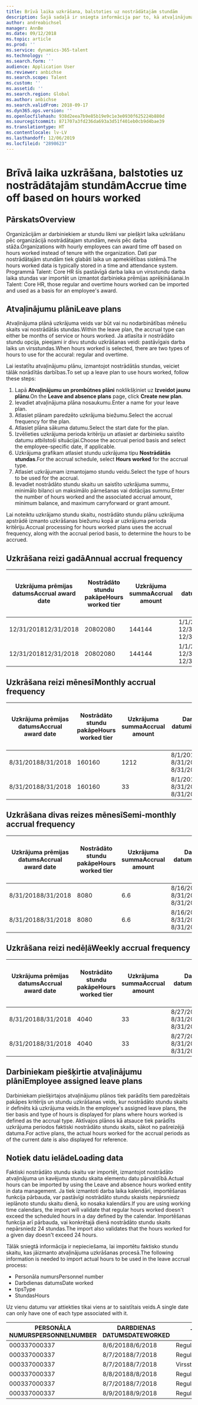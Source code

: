 ```yaml
---
title: Brīvā laika uzkrāšana, balstoties uz nostrādātajām stundām
description: Šajā sadaļā ir sniegta informācija par to, kā atvaļinājuma plānus var konfigurēt, lai uzkrātu laiku pēc nostrādātajām stundām.
author: andreabichsel
manager: AnnBe
ms.date: 09/12/2018
ms.topic: article
ms.prod: ''
ms.service: dynamics-365-talent
ms.technology: ''
ms.search.form: ''
audience: Application User
ms.reviewer: anbichse
ms.search.scope: Talent
ms.custom: ''
ms.assetid: ''
ms.search.region: Global
ms.author: anbichse
ms.search.validFrom: 2018-09-17
ms.dyn365.ops.version: ''
ms.openlocfilehash: 938d2eea7b9e85b19e9c1e3e0930f625224b880d
ms.sourcegitcommit: 871707a3fd236da693a3d51f401eb0cb9d4bae39
ms.translationtype: HT
ms.contentlocale: lv-LV
ms.lasthandoff: 12/06/2019
ms.locfileid: "2898623"
---
```

# <a name="accrue-time-off-based-on-hours-worked"></a><span data-ttu-id="7982c-103">Brīvā laika uzkrāšana, balstoties uz nostrādātajām stundām</span><span class="sxs-lookup"><span data-stu-id="7982c-103">Accrue time off based on hours worked</span></span>

## <a name="overview"></a><span data-ttu-id="7982c-104">Pārskats</span><span class="sxs-lookup"><span data-stu-id="7982c-104">Overview</span></span>

<span data-ttu-id="7982c-105">Organizācijām ar darbiniekiem ar stundu likmi var piešķirt laika uzkrāšanu pēc organizācijā nostrādātajam stundām, nevis pēc darba stāža.</span><span class="sxs-lookup"><span data-stu-id="7982c-105">Organizations with hourly employees can award time off based on hours worked instead of tenure with the organization.</span></span> <span data-ttu-id="7982c-106">Dati par nostrādātajām stundām tiek glabāti laika un apmeklētības sistēmā.</span><span class="sxs-lookup"><span data-stu-id="7982c-106">The hours worked data is typically stored in a time and attendance system.</span></span> <span data-ttu-id="7982c-107">Programmā Talent: Core HR šīs pastāvīgā darba laika un virsstundu darba laika stundas var importēt un izmantot darbinieka prēmijas aprēķināšanai.</span><span class="sxs-lookup"><span data-stu-id="7982c-107">In Talent: Core HR, those regular and overtime hours worked can be imported and used as a basis for an employee's award.</span></span>

## <a name="leave-plans"></a><span data-ttu-id="7982c-108">Atvaļinājumu plāni</span><span class="sxs-lookup"><span data-stu-id="7982c-108">Leave plans</span></span>

<span data-ttu-id="7982c-109">Atvaļinājuma plānā uzkrājuma veids var būt vai nu nodarbinātības mēnešu skaits vai nostrādātās stundas.</span><span class="sxs-lookup"><span data-stu-id="7982c-109">Within the leave plan, the accrual type can either be months of service or hours worked.</span></span> <span data-ttu-id="7982c-110">Ja atlasīta ir nostrādāto stundu opcija, pieejami ir divu stundu uzkrāšanas veidi: pastāvīgais darba laiks un virsstundas.</span><span class="sxs-lookup"><span data-stu-id="7982c-110">When hours worked is selected, there are two types of hours to use for the accural: regular and overtime.</span></span>

<span data-ttu-id="7982c-111">Lai iestatītu atvaļinājumu plānu, izmantojot nostrādātās stundas, veiciet tālāk norādītās darbības.</span><span class="sxs-lookup"><span data-stu-id="7982c-111">To set up a leave plan to use hours worked, follow these steps:</span></span>

1. <span data-ttu-id="7982c-112">Lapā **Atvaļinājumu un prombūtnes plāni** noklikšķiniet uz **Izveidot jaunu plānu**.</span><span class="sxs-lookup"><span data-stu-id="7982c-112">On the **Leave and absence plans** page, click **Create new plan**.</span></span>
2. <span data-ttu-id="7982c-113">Ievadiet atvaļinājuma plāna nosaukumu.</span><span class="sxs-lookup"><span data-stu-id="7982c-113">Enter a name for your leave plan.</span></span>
3. <span data-ttu-id="7982c-114">Atlasiet plānam paredzēto uzkrājuma biežumu.</span><span class="sxs-lookup"><span data-stu-id="7982c-114">Select the accrual frequency for the plan.</span></span>
5. <span data-ttu-id="7982c-115">Atlasiet plāna sākuma datumu.</span><span class="sxs-lookup"><span data-stu-id="7982c-115">Select the start date for the plan.</span></span>
6. <span data-ttu-id="7982c-116">Izvēlieties uzkrājuma perioda kritēriju un atlasiet ar darbinieku saistīto datumu atbilstoši situācijai.</span><span class="sxs-lookup"><span data-stu-id="7982c-116">Choose the accrual period basis and select the employee-specific date, if applicable.</span></span>
7. <span data-ttu-id="7982c-117">Uzkrājuma grafikam atlasiet stundu uzkrājuma tipu **Nostrādātās stundas**.</span><span class="sxs-lookup"><span data-stu-id="7982c-117">For the accrual schedule, select **Hours worked** for the accrual type.</span></span>
8. <span data-ttu-id="7982c-118">Atlasiet uzkrājumam izmantojamo stundu veidu.</span><span class="sxs-lookup"><span data-stu-id="7982c-118">Select the type of hours to be used for the accrual.</span></span>
9. <span data-ttu-id="7982c-119">Ievadiet nostrādāto stundu skaitu un saistīto uzkrājuma summu, minimālo bilanci un maksimālo pārnešanas vai dotācijas summu.</span><span class="sxs-lookup"><span data-stu-id="7982c-119">Enter the number of hours worked and the associated accrual amount, minimum balance, and maximum carryforward or grant amount.</span></span>

<span data-ttu-id="7982c-120">Lai noteiktu uzkrājamo stundu skaitu, nostrādāto stundu plānu uzkrājuma apstrādē izmanto uzkrāšanas biežumu kopā ar uzkrājuma perioda kritēriju.</span><span class="sxs-lookup"><span data-stu-id="7982c-120">Accrual processing for hours worked plans uses the accrual frequency, along with the accrual period basis, to determine the hours to be accrued.</span></span>

## <a name="annual-accrual-frequency"></a><span data-ttu-id="7982c-121">Uzkrāšana reizi gadā</span><span class="sxs-lookup"><span data-stu-id="7982c-121">Annual accrual frequency</span></span>

| <span data-ttu-id="7982c-122">Uzkrājuma prēmijas datums</span><span class="sxs-lookup"><span data-stu-id="7982c-122">Accrual award date</span></span>    | <span data-ttu-id="7982c-123">Nostrādāto stundu pakāpe</span><span class="sxs-lookup"><span data-stu-id="7982c-123">Hours worked tier</span></span>    | <span data-ttu-id="7982c-124">Uzkrājuma summa</span><span class="sxs-lookup"><span data-stu-id="7982c-124">Accrual amount</span></span>        | <span data-ttu-id="7982c-125">Darba stundu datumi</span><span class="sxs-lookup"><span data-stu-id="7982c-125">Hours worked dates</span></span>   | <span data-ttu-id="7982c-126">Faktiski nostrādāto stundu skaits</span><span class="sxs-lookup"><span data-stu-id="7982c-126">Hours worked actuals</span></span>| <span data-ttu-id="7982c-127">Piemaksa</span><span class="sxs-lookup"><span data-stu-id="7982c-127">Award</span></span>               |
| --------------------- | -------------------- | --------------------- | -------------------- |-------------------- |-------------------- |
| <span data-ttu-id="7982c-128">12/31/2018</span><span class="sxs-lookup"><span data-stu-id="7982c-128">12/31/2018</span></span>            | <span data-ttu-id="7982c-129">2080</span><span class="sxs-lookup"><span data-stu-id="7982c-129">2080</span></span>                 | <span data-ttu-id="7982c-130">144</span><span class="sxs-lookup"><span data-stu-id="7982c-130">144</span></span>                   | <span data-ttu-id="7982c-131">1/1/2018-12/31/2018</span><span class="sxs-lookup"><span data-stu-id="7982c-131">1/1/2018-12/31/2018</span></span>  | <span data-ttu-id="7982c-132">2085</span><span class="sxs-lookup"><span data-stu-id="7982c-132">2085</span></span>                | <span data-ttu-id="7982c-133">144</span><span class="sxs-lookup"><span data-stu-id="7982c-133">144</span></span>                 |        
| <span data-ttu-id="7982c-134">12/31/2018</span><span class="sxs-lookup"><span data-stu-id="7982c-134">12/31/2018</span></span>            | <span data-ttu-id="7982c-135">2080</span><span class="sxs-lookup"><span data-stu-id="7982c-135">2080</span></span>                 | <span data-ttu-id="7982c-136">144</span><span class="sxs-lookup"><span data-stu-id="7982c-136">144</span></span>                   | <span data-ttu-id="7982c-137">1/1/2018-12/31/2018</span><span class="sxs-lookup"><span data-stu-id="7982c-137">1/1/2018-12/31/2018</span></span>  | <span data-ttu-id="7982c-138">2000</span><span class="sxs-lookup"><span data-stu-id="7982c-138">2000</span></span>                | <span data-ttu-id="7982c-139">0</span><span class="sxs-lookup"><span data-stu-id="7982c-139">0</span></span>                 |


## <a name="monthly-accrual-frequency"></a><span data-ttu-id="7982c-140">Uzkrāšana reizi mēnesī</span><span class="sxs-lookup"><span data-stu-id="7982c-140">Monthly accrual frequency</span></span>

| <span data-ttu-id="7982c-141">Uzkrājuma prēmijas datums</span><span class="sxs-lookup"><span data-stu-id="7982c-141">Accrual award date</span></span>    | <span data-ttu-id="7982c-142">Nostrādāto stundu pakāpe</span><span class="sxs-lookup"><span data-stu-id="7982c-142">Hours worked tier</span></span>    | <span data-ttu-id="7982c-143">Uzkrājuma summa</span><span class="sxs-lookup"><span data-stu-id="7982c-143">Accrual amount</span></span>        | <span data-ttu-id="7982c-144">Darba stundu datumi</span><span class="sxs-lookup"><span data-stu-id="7982c-144">Hours worked dates</span></span>   | <span data-ttu-id="7982c-145">Faktiski nostrādāto stundu skaits</span><span class="sxs-lookup"><span data-stu-id="7982c-145">Hours worked actuals</span></span>| <span data-ttu-id="7982c-146">Piemaksa</span><span class="sxs-lookup"><span data-stu-id="7982c-146">Award</span></span>               |
| --------------------- | -------------------- | --------------------- | -------------------- |-------------------- |-------------------- |
| <span data-ttu-id="7982c-147">8/31/2018</span><span class="sxs-lookup"><span data-stu-id="7982c-147">8/31/2018</span></span>             | <span data-ttu-id="7982c-148">160</span><span class="sxs-lookup"><span data-stu-id="7982c-148">160</span></span>                  | <span data-ttu-id="7982c-149">12</span><span class="sxs-lookup"><span data-stu-id="7982c-149">12</span></span>                    | <span data-ttu-id="7982c-150">8/1/2018-8/31/2018</span><span class="sxs-lookup"><span data-stu-id="7982c-150">8/1/2018-8/31/2018</span></span>   | <span data-ttu-id="7982c-151">184</span><span class="sxs-lookup"><span data-stu-id="7982c-151">184</span></span>                 | <span data-ttu-id="7982c-152">12</span><span class="sxs-lookup"><span data-stu-id="7982c-152">12</span></span>                  |        
| <span data-ttu-id="7982c-153">8/31/2018</span><span class="sxs-lookup"><span data-stu-id="7982c-153">8/31/2018</span></span>             | <span data-ttu-id="7982c-154">160</span><span class="sxs-lookup"><span data-stu-id="7982c-154">160</span></span>                  | <span data-ttu-id="7982c-155">3</span><span class="sxs-lookup"><span data-stu-id="7982c-155">3</span></span>                     | <span data-ttu-id="7982c-156">8/1/2018-8/31/2018</span><span class="sxs-lookup"><span data-stu-id="7982c-156">8/1/2018-8/31/2018</span></span>   | <span data-ttu-id="7982c-157">184</span><span class="sxs-lookup"><span data-stu-id="7982c-157">184</span></span>                 | <span data-ttu-id="7982c-158">3</span><span class="sxs-lookup"><span data-stu-id="7982c-158">3</span></span>                   |

## <a name="semi-monthly-accrual-frequency"></a><span data-ttu-id="7982c-159">Uzkrāšana divas reizes mēnesī</span><span class="sxs-lookup"><span data-stu-id="7982c-159">Semi-monthly accrual frequency</span></span>

| <span data-ttu-id="7982c-160">Uzkrājuma prēmijas datums</span><span class="sxs-lookup"><span data-stu-id="7982c-160">Accrual award date</span></span>    | <span data-ttu-id="7982c-161">Nostrādāto stundu pakāpe</span><span class="sxs-lookup"><span data-stu-id="7982c-161">Hours worked tier</span></span>    | <span data-ttu-id="7982c-162">Uzkrājuma summa</span><span class="sxs-lookup"><span data-stu-id="7982c-162">Accrual amount</span></span>        | <span data-ttu-id="7982c-163">Darba stundu datumi</span><span class="sxs-lookup"><span data-stu-id="7982c-163">Hours worked dates</span></span>   | <span data-ttu-id="7982c-164">Faktiski nostrādāto stundu skaits</span><span class="sxs-lookup"><span data-stu-id="7982c-164">Hours worked actuals</span></span>| <span data-ttu-id="7982c-165">Piemaksa</span><span class="sxs-lookup"><span data-stu-id="7982c-165">Award</span></span>               |
| --------------------- | -------------------- | --------------------- | -------------------- |-------------------- |-------------------- |
| <span data-ttu-id="7982c-166">8/31/2018</span><span class="sxs-lookup"><span data-stu-id="7982c-166">8/31/2018</span></span>             | <span data-ttu-id="7982c-167">80</span><span class="sxs-lookup"><span data-stu-id="7982c-167">80</span></span>                   | <span data-ttu-id="7982c-168">6.</span><span class="sxs-lookup"><span data-stu-id="7982c-168">6</span></span>                     | <span data-ttu-id="7982c-169">8/16/2018-8/31/2018</span><span class="sxs-lookup"><span data-stu-id="7982c-169">8/16/2018-8/31/2018</span></span>  | <span data-ttu-id="7982c-170">81</span><span class="sxs-lookup"><span data-stu-id="7982c-170">81</span></span>                  | <span data-ttu-id="7982c-171">6.</span><span class="sxs-lookup"><span data-stu-id="7982c-171">6</span></span>                  |        
| <span data-ttu-id="7982c-172">8/31/2018</span><span class="sxs-lookup"><span data-stu-id="7982c-172">8/31/2018</span></span>             | <span data-ttu-id="7982c-173">80</span><span class="sxs-lookup"><span data-stu-id="7982c-173">80</span></span>                   | <span data-ttu-id="7982c-174">6.</span><span class="sxs-lookup"><span data-stu-id="7982c-174">6</span></span>                     | <span data-ttu-id="7982c-175">8/16/2018-8/31/2018</span><span class="sxs-lookup"><span data-stu-id="7982c-175">8/16/2018-8/31/2018</span></span>  | <span data-ttu-id="7982c-176">75</span><span class="sxs-lookup"><span data-stu-id="7982c-176">75</span></span>                  | <span data-ttu-id="7982c-177">0</span><span class="sxs-lookup"><span data-stu-id="7982c-177">0</span></span>                   |

## <a name="weekly-accrual-frequency"></a><span data-ttu-id="7982c-178">Uzkrāšana reizi nedēļā</span><span class="sxs-lookup"><span data-stu-id="7982c-178">Weekly accrual frequency</span></span>

| <span data-ttu-id="7982c-179">Uzkrājuma prēmijas datums</span><span class="sxs-lookup"><span data-stu-id="7982c-179">Accrual award date</span></span>    | <span data-ttu-id="7982c-180">Nostrādāto stundu pakāpe</span><span class="sxs-lookup"><span data-stu-id="7982c-180">Hours worked tier</span></span>    | <span data-ttu-id="7982c-181">Uzkrājuma summa</span><span class="sxs-lookup"><span data-stu-id="7982c-181">Accrual amount</span></span>        | <span data-ttu-id="7982c-182">Darba stundu datumi</span><span class="sxs-lookup"><span data-stu-id="7982c-182">Hours worked dates</span></span>   | <span data-ttu-id="7982c-183">Faktiski nostrādāto stundu skaits</span><span class="sxs-lookup"><span data-stu-id="7982c-183">Hours worked actuals</span></span>| <span data-ttu-id="7982c-184">Piemaksa</span><span class="sxs-lookup"><span data-stu-id="7982c-184">Award</span></span>               |
| --------------------- | -------------------- | --------------------- | -------------------- |-------------------- |-------------------- |
| <span data-ttu-id="7982c-185">8/31/2018</span><span class="sxs-lookup"><span data-stu-id="7982c-185">8/31/2018</span></span>             | <span data-ttu-id="7982c-186">40</span><span class="sxs-lookup"><span data-stu-id="7982c-186">40</span></span>                   | <span data-ttu-id="7982c-187">3</span><span class="sxs-lookup"><span data-stu-id="7982c-187">3</span></span>                     | <span data-ttu-id="7982c-188">8/27/2018-8/31/2018</span><span class="sxs-lookup"><span data-stu-id="7982c-188">8/27/2018-8/31/2018</span></span>  | <span data-ttu-id="7982c-189">42</span><span class="sxs-lookup"><span data-stu-id="7982c-189">42</span></span>                  | <span data-ttu-id="7982c-190">3</span><span class="sxs-lookup"><span data-stu-id="7982c-190">3</span></span>                  |        
| <span data-ttu-id="7982c-191">8/31/2018</span><span class="sxs-lookup"><span data-stu-id="7982c-191">8/31/2018</span></span>             | <span data-ttu-id="7982c-192">40</span><span class="sxs-lookup"><span data-stu-id="7982c-192">40</span></span>                   | <span data-ttu-id="7982c-193">3</span><span class="sxs-lookup"><span data-stu-id="7982c-193">3</span></span>                     | <span data-ttu-id="7982c-194">8/27/2018-8/31/2018</span><span class="sxs-lookup"><span data-stu-id="7982c-194">8/27/2018-8/31/2018</span></span>  | <span data-ttu-id="7982c-195">35</span><span class="sxs-lookup"><span data-stu-id="7982c-195">35</span></span>                  | <span data-ttu-id="7982c-196">0</span><span class="sxs-lookup"><span data-stu-id="7982c-196">0</span></span>                   |

## <a name="employee-assigned-leave-plans"></a><span data-ttu-id="7982c-197">Darbiniekam piešķirtie atvaļinājumu plāni</span><span class="sxs-lookup"><span data-stu-id="7982c-197">Employee assigned leave plans</span></span>

<span data-ttu-id="7982c-198">Darbiniekam piešķirtajos atvaļinājumu plānos tiek parādīts tiem paredzētais pakāpes kritērijs un stundu uzkrāšanas veids, kur nostrādāto stundu skaits ir definēts kā uzkrājuma veids.</span><span class="sxs-lookup"><span data-stu-id="7982c-198">In the employee's assigned leave plans, the tier basis and type of hours is displayed for plans where hours worked is defined as the accrual type.</span></span> <span data-ttu-id="7982c-199">Aktīvajos plānos kā atsauce tiek parādīts uzkrājuma periodos faktiski nostrādāto stundu skaits, sākot no pašreizējā datuma.</span><span class="sxs-lookup"><span data-stu-id="7982c-199">For active plans, the actual hours worked for the accrual periods as of the current date is also displayed for reference.</span></span> 

## <a name="loading-data"></a><span data-ttu-id="7982c-200">Notiek datu ielāde</span><span class="sxs-lookup"><span data-stu-id="7982c-200">Loading data</span></span>

<span data-ttu-id="7982c-201">Faktiski nostrādāto stundu skaitu var importēt, izmantojot nostrādāto atvaļinājuma un kavējuma stundu skaita elementu datu pārvaldībā.</span><span class="sxs-lookup"><span data-stu-id="7982c-201">Actual hours can be imported by using the Leave and absence hours worked entity in data management.</span></span> <span data-ttu-id="7982c-202">Ja tiek izmantoti darba laika kalendāri, importēšanas funkcija pārbauda, var pastāvīgi nostrādāto stundu skaists nepārsniedz ieplānoto stundu skaitu dienā, ko nosaka kalendārs.</span><span class="sxs-lookup"><span data-stu-id="7982c-202">If you are using working time calendars, the import will validate that regular hours worked doesn't exceed the scheduled hours in a day defined by the calendar.</span></span> <span data-ttu-id="7982c-203">Importēšanas funkcija arī pārbauda, vai konkrētajā dienā nostrādāto stundu skaits nepārsniedz 24 stundas.</span><span class="sxs-lookup"><span data-stu-id="7982c-203">The import also validates that the hours worked for a given day doesn't exceed 24 hours.</span></span> 

<span data-ttu-id="7982c-204">Tālāk sniegtā informācija ir nepieciešama, lai importētu faktisko stundu skaitu, kas jāizmanto atvaļinājuma uzkrāšanas procesā.</span><span class="sxs-lookup"><span data-stu-id="7982c-204">The following information is needed to import actual hours to be used in the leave accrual process:</span></span>

+ <span data-ttu-id="7982c-205">Personāla numurs</span><span class="sxs-lookup"><span data-stu-id="7982c-205">Personnel number</span></span> 
+ <span data-ttu-id="7982c-206">Darbdienas datums</span><span class="sxs-lookup"><span data-stu-id="7982c-206">Date worked</span></span>
+ <span data-ttu-id="7982c-207">tips</span><span class="sxs-lookup"><span data-stu-id="7982c-207">Type</span></span>
+ <span data-ttu-id="7982c-208">Stundas</span><span class="sxs-lookup"><span data-stu-id="7982c-208">Hours</span></span>

<span data-ttu-id="7982c-209">Uz vienu datumu var attiekties tikai viens ar to saistītais veids.</span><span class="sxs-lookup"><span data-stu-id="7982c-209">A single date can only have one of each type associated with it.</span></span>

| <span data-ttu-id="7982c-210">PERSONĀLA NUMURS</span><span class="sxs-lookup"><span data-stu-id="7982c-210">PERSONNELNUMBER</span></span>       | <span data-ttu-id="7982c-211">DARBDIENAS DATUMS</span><span class="sxs-lookup"><span data-stu-id="7982c-211">DATEWORKED</span></span>           | <span data-ttu-id="7982c-212">TIPS</span><span class="sxs-lookup"><span data-stu-id="7982c-212">TYPE</span></span>                  | <span data-ttu-id="7982c-213">STUNDAS</span><span class="sxs-lookup"><span data-stu-id="7982c-213">HOURS</span></span>                |
| --------------------- | -------------------- | --------------------- | -------------------- |
| <span data-ttu-id="7982c-214">000337</span><span class="sxs-lookup"><span data-stu-id="7982c-214">000337</span></span>                | <span data-ttu-id="7982c-215">8/6/2018</span><span class="sxs-lookup"><span data-stu-id="7982c-215">8/6/2018</span></span>             | <span data-ttu-id="7982c-216">Regulārs</span><span class="sxs-lookup"><span data-stu-id="7982c-216">Regular</span></span>               | <span data-ttu-id="7982c-217">8</span><span class="sxs-lookup"><span data-stu-id="7982c-217">8</span></span>                    |       
| <span data-ttu-id="7982c-218">000337</span><span class="sxs-lookup"><span data-stu-id="7982c-218">000337</span></span>                | <span data-ttu-id="7982c-219">8/7/2018</span><span class="sxs-lookup"><span data-stu-id="7982c-219">8/7/2018</span></span>             | <span data-ttu-id="7982c-220">Regulārs</span><span class="sxs-lookup"><span data-stu-id="7982c-220">Regular</span></span>               | <span data-ttu-id="7982c-221">8</span><span class="sxs-lookup"><span data-stu-id="7982c-221">8</span></span>                    |
| <span data-ttu-id="7982c-222">000337</span><span class="sxs-lookup"><span data-stu-id="7982c-222">000337</span></span>                | <span data-ttu-id="7982c-223">8/7/2018</span><span class="sxs-lookup"><span data-stu-id="7982c-223">8/7/2018</span></span>             | <span data-ttu-id="7982c-224">Virsstundas</span><span class="sxs-lookup"><span data-stu-id="7982c-224">Overtime</span></span>              | <span data-ttu-id="7982c-225">3</span><span class="sxs-lookup"><span data-stu-id="7982c-225">3</span></span>                    |
| <span data-ttu-id="7982c-226">000337</span><span class="sxs-lookup"><span data-stu-id="7982c-226">000337</span></span>                | <span data-ttu-id="7982c-227">8/8/2018</span><span class="sxs-lookup"><span data-stu-id="7982c-227">8/8/2018</span></span>             | <span data-ttu-id="7982c-228">Regulārs</span><span class="sxs-lookup"><span data-stu-id="7982c-228">Regular</span></span>               | <span data-ttu-id="7982c-229">8</span><span class="sxs-lookup"><span data-stu-id="7982c-229">8</span></span>                    |
| <span data-ttu-id="7982c-230">000337</span><span class="sxs-lookup"><span data-stu-id="7982c-230">000337</span></span>                | <span data-ttu-id="7982c-231">8/7/2018</span><span class="sxs-lookup"><span data-stu-id="7982c-231">8/7/2018</span></span>             | <span data-ttu-id="7982c-232">Regulārs</span><span class="sxs-lookup"><span data-stu-id="7982c-232">Regular</span></span>               | <span data-ttu-id="7982c-233">8</span><span class="sxs-lookup"><span data-stu-id="7982c-233">8</span></span>                    |
| <span data-ttu-id="7982c-234">000337</span><span class="sxs-lookup"><span data-stu-id="7982c-234">000337</span></span>                | <span data-ttu-id="7982c-235">8/9/2018</span><span class="sxs-lookup"><span data-stu-id="7982c-235">8/9/2018</span></span>             | <span data-ttu-id="7982c-236">Regulārs</span><span class="sxs-lookup"><span data-stu-id="7982c-236">Regular</span></span>               | <span data-ttu-id="7982c-237">8</span><span class="sxs-lookup"><span data-stu-id="7982c-237">8</span></span>                    |
